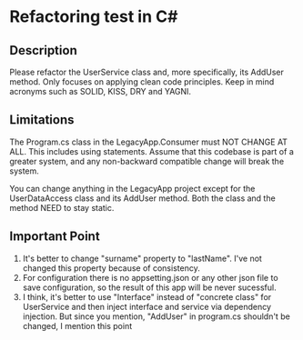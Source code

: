 # Refactoring test in C#

## Description

Please refactor the UserService class and, more specifically, its AddUser method. Only focuses on applying clean code principles. Keep in mind acronyms such as SOLID, KISS, DRY and YAGNI.

## Limitations
The Program.cs class in the LegacyApp.Consumer must NOT CHANGE AT ALL. This includes using statements. Assume that this codebase is part of a greater system, and any non-backward compatible change will break the system.

You can change anything in the LegacyApp project except for the UserDataAccess class and its AddUser method. Both the class and the method NEED to stay static.

## Important Point
1. It's better to change "surname" property to "lastName". I've not changed this property because of consistency.
2. For configuration there is no appsetting.json or any other json file to save configuration, so the result of this app will be never sucessful.
3. I think, it's better to use "Interface" instead of "concrete class" for UserService and then inject interface and service via dependency injection. But since you mention, "AddUser" in program.cs shouldn't be changed, I mention this point
